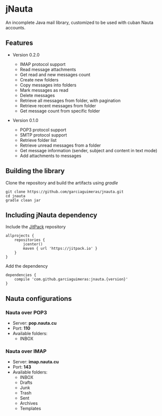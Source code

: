 # jNauta

An incomplete Java mail library, 
customized to be used with cuban Nauta accounts.

## Features

* Version 0.2.0
    * IMAP protocol support
    * Read message attachments
    * Get read and new messages count
    * Create new folders
    * Copy messages into folders
    * Mark messages as read
    * Delete messages
    * Retrieve all messages from folder, with pagination
    * Retrieve recent messages from folder
    * Get message count from specific folder

* Version 0.1.0
    * POP3 protocol support
    * SMTP protocol support    
    * Retrieve folder list
    * Retrieve unread messages from a folder
    * Get message information (sender, subject and content in text mode)
    * Add attachments to messages

## Building the library

Clone the repository and build the artifacts using *gradle*

```
git clone https://github.com/garciaguimeras/jnauta.git
cd jnauta
gradle clean jar 
```

## Including jNauta dependency

Include the [JitPack](https://jitpack.io) repository

``` 
allprojects {
    repositories {
        jcenter()
        maven { url 'https://jitpack.io' }
    }
}
```

Add the dependency

```
dependencies {
    compile 'com.github.garciaguimeras:jnauta.{version}'
}
```

## Nauta configurations

### Nauta over POP3

* Server: **pop.nauta.cu**
* Port: **110**
* Available folders:
    * INBOX

### Nauta over IMAP

* Server: **imap.nauta.cu**
* Port: **143**
* Available folders:
    * INBOX
    * Drafts
    * Junk
    * Trash
    * Sent
    * Archives
    * Templates